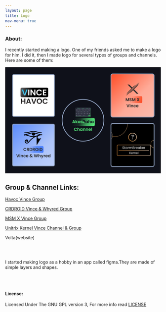```yaml
---
layout: page
title: Logo
nav-menu: true
---
```


<div id="main" class="alt">
    <div class="inner">
    <h3>About:</h3>
    <p>I recently started making a logo. One of my friends asked me to make a logo for him. I did it, then I made logo for several types of groups and channels. Here are some of them:</p>
    <div class="row 200%">
        <div class="6u 12u$(medium)">
	<img
          src="assets/images/Icons.png"
          alt=""
          data-position="center center"
        />
    <h2>Group & Channel Links:</h2>
                <p><a target="_blank" href="https://t.me/havoc_vince" class="button special">Havoc Vince Group</a></p>
                <p><a target="_blank" href="https://t.me/officialcrvincewhyred" class="button special">CRDROID Vince & Whyred Group</a></p>
                <p><a target="_blank" href="https://t.me/xtended_vince" class="button special">MSM X Vince Group</a></p>
                <p><a target="_blank" href="https://t.me/unitrix_kernel" class="button special">Unitrix Kernel Vince Channel & Group</a></p>
                <p>Volta(website)</p>
<br>
        </div>
        <div class="6u$ 12u$(medium)">
            <br>
            <p>I started making logo as a hobby in an app called figma.They are made of simple layers and shapes.</p>
        </div>
    </div>
   <br><br>
<h4>License:</h4>
Licensed Under The GNU GPL version 3, For more info read <a target="_blank" href="https://github.com/AkosPaha/akospaha.github.io/blob/master/LICENSE.md">LICENSE</a>
